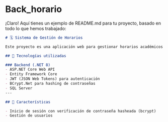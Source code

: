 # Back_horario
¡Claro! Aquí tienes un ejemplo de README.md para tu proyecto, basado en todo lo que hemos trabajado:

```markdown
# 🗓️ Sistema de Gestión de Horarios

Este proyecto es una aplicación web para gestionar horarios académicos semanales, desarrollada con un backend en **ASP.NET Core** y un frontend en **Vue 3**. Soporta autenticación mediante JWT, registro de usuarios, asignación de roles y funcionalidades completas para manejar grupos, temas, horarios y actividades.

## 🚀 Tecnologías utilizadas

### Backend (.NET 8)
- ASP.NET Core Web API
- Entity Framework Core
- JWT (JSON Web Tokens) para autenticación
- BCrypt.Net para hashing de contraseñas
- SQL Server
---

## 🧠 Características

- Inicio de sesión con verificación de contraseña hasheada (bcrypt)
- Gestión de usuarios
